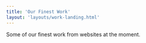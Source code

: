 ```yaml
---
title: 'Our Finest Work'
layout: 'layouts/work-landing.html'
---
```


Some of our finest work from websites at the moment. 
